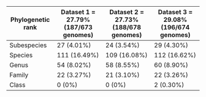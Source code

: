 | Phylogenetic rank | Dataset 1 = 27.79% (187/673 genomes) | Dataset 2 = 27.73% (188/678 genomes) |Dataset 3 = 29.08% (196/674 genomes) |
|-------------------|----------------|----------------------|----------------------|
| Subespecies | 27 (4.01%) | 24 (3.54%) | 29 (4.30%) |
| Species | 111 (16.49%) | 109 (16.08%) | 112 (16.62%) |
| Genus | 54 (8.02%) | 58 (8.55%) | 60 (8.90%) |
| Family | 22 (3.27%) | 21 (3.10%) | 22 (3.26%) |
| Class | 0 (0%) | 0 (0%) | 2 (0.30%) |
